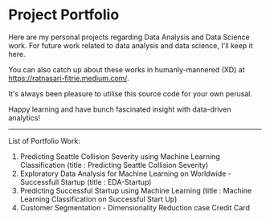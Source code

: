 # Project Portfolio

Here are my personal projects regarding Data Analysis and Data Science work. 
For future work related to data analysis and data science, I'll keep it here. 

You can also catch up about these works in humanly-mannered (XD) at https://ratnasari-fitrie.medium.com/. 

It's always been pleasure to utilise this source code for your own perusal. 

Happy learning and have bunch fascinated insight with data-driven analytics!

---

List of Portfolio Work:
1. Predicting Seattle Collision Severity using Machine Learning Classification (title : Predicting Seattle Collision Severity)
2. Exploratory Data Analysis for Machine Learning on Worldwide - Successfull Startup (title : EDA-Startup)
3. Predicting Successful Startup using Machine Learning (title : Machine Learning Classification on Successful Start Up)
4. Customer Segmentation - Dimensionality Reduction case Credit Card 





